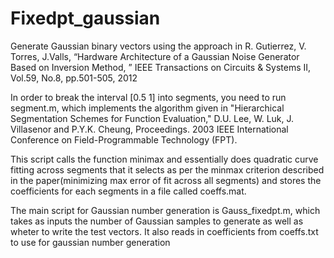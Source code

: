 # Fixedpt_gaussian
Generate Gaussian binary vectors using the approach in R. Gutierrez, V. Torres, J.Valls, “Hardware Architecture of a Gaussian Noise Generator Based on Inversion Method, ” IEEE Transactions on Circuits &amp; Systems II, Vol.59, No.8, pp.501-505, 2012

In order to break the interval [0.5 1] into segments, you need to run segment.m, which implements the algorithm given in "Hierarchical Segmentation Schemes for Function Evaluation," D.U. Lee, W. Luk, J. Villasenor and P.Y.K. Cheung,  Proceedings. 2003 IEEE International Conference on Field-Programmable Technology (FPT). 

This script calls the function minimax and essentially does quadratic curve fitting across segments that it selects as per the minmax criterion described in the paper(minimizing max error of fit across all segments) and stores the coefficients for each segments in a file called coeffs.mat.

The main script for Gaussian number generation is Gauss_fixedpt.m, which takes as inputs the number of Gaussian samples to generate as well as wheter to write the test vectors. It also reads in coefficients from coeffs.txt to use for gaussian number generation
